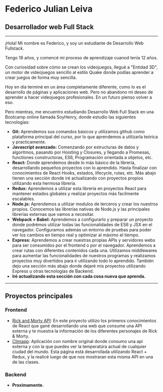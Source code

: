 # Federico Julian Leiva

## Desarrollador web Full Stack

---

¡Hola!
Mi nombre es Federico, y soy un estudiante de Desarrollo Web Fullstack.

Tengo 18 años, y comencé mi proceso de aprendizaje cuanod tenía 12 años.

Con curiosidad sobre cómo se crean los videojuegos, llegué a "Entidad 3D", un motor de videojuegos sencillo al estilo Quake donde podías aprender a crear juegos de forma muy sencilla.

Hoy en día terminé en un área completamente diferente, como lo es el desarrollo de páginas y aplicaciones web. Pero no abandono mi deseo de aprender a hacer videojuegos profesionales. En un futuro pienso volver a eso.

Pero mientras, me encuentro estudiando Desarrollo Web Full Stack en una Bootcamp online llamada SoyHenry, donde estudio las siguientes tecnologías:

- **Git:** Aprendemos sus comandos básicos y utilizamos github como plataforma principal del curso, por lo que aprendemos a utilizarla teórica y practicamente.
- **Javascript avanzado:** Comenzando por estructuras de datos y algoritmos, pasando por Hoisting y Closures, y llegando a Promesas, functiones constructoras, ES6, Programación orientada a objetos, etc.
- **React:** Donde aprendemos desde lo más básico de la librería, desarrollando pequeños proyectos con lo aprendido. Hasta finalizar con conocimientos de React Hooks, estados, lifecycle, rutas, etc. Más abajo tienen una sección donde iré actualizando con proyectos propios utilizando esta hermosa librería.
- **Redux:** Aprendemos a utilizar esta librería en proyectos React para mantener estados globales y realizar proyectos más facilmente escalables.
- **Node.js:** Aprendemos a utilizar modulos de terceros y crear los nuestros propios. Conocemos las librerías nativas de Node.js y las principales librerías externas que vamos a necesitar.
- **Webpack + Babel:** Aprendemos a configurarlo y preparar un proyecto donde podrémos utilizar todas las funcionalidades de ES6 y JSX en el navegador. Configuramos además un entorno de pruebas para poder ver los cambios en tiempo real y optimizar al máximo el tiempo.
- **Express:** Aprendemos a crear nuestras propias APIs y servidores webs para ser consumidos por el frontend o por el navegador. Aprendemos a crear rutas con diferentes contenidos cada una. Utilizamos middlewares para aumentar las funcionalidades de nuestros programas y realizamos proyectos muy divertidos para ir utilizando todo lo aprendido. También dejo una sección más abajo donde dejaré mis proyectos utilizando Express u otras tecnologías de Backend.
- **Iré actualizando esta sección con cada cosa nueva que aprenda.**

---

## Proyectos principales
### Frontend
- [Rick and Morty API](https://github.com/FedericoLeiva12/Rick-And-Morty-API): En este proyecto utilizo los primeros conocimientos de React que gané desarrollando una web que consume una API externa y te muestra la información de los diferentes personajes de Rick & Morty.
- [Climapp](https://github.com/FedericoLeiva12/Climapp): Aplicación con nombre original donde consumo una api externa y con la que puedes ver la temperatúra actual de cualquier ciudad del mundo. Esta página está desarrollada utilizando React + Redux, y la realicé luego de que nos mostraran esta misma API en una de las clases.
### Backend
- **Proximamente.**